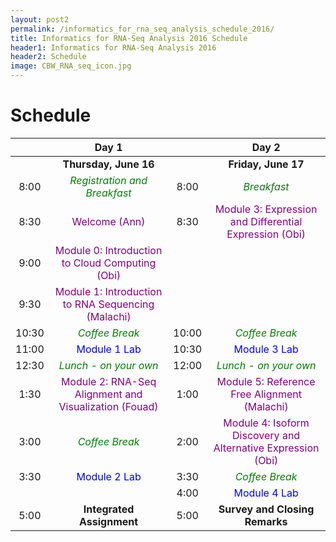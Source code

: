 ```yaml
---
layout: post2
permalink: /informatics_for_rna_seq_analysis_schedule_2016/
title: Informatics for RNA-Seq Analysis 2016 Schedule
header1: Informatics for RNA-Seq Analysis 2016
header2: Schedule
image: CBW_RNA_seq_icon.jpg
---
```


# Schedule

| | **Day 1** | | **Day 2** |
| :---: | :---: | :---: | :---: |
| | **Thursday, June 16** | | **Friday, June 17** |
| 8:00 | <font color="green">*Registration and Breakfast*</font> | 8:00 | <font color="green">*Breakfast*</font> |
| 8:30 | <font color="purple">Welcome (Ann)</font> | 8:30 | <font color="purple">Module 3: Expression and Differential Expression (Obi)</font> |
| 9:00 | <font color="purple">Module 0: Introduction to Cloud Computing (Obi)</font> | | |
| 9:30 | <font color="purple">Module 1: Introduction to RNA Sequencing (Malachi)</font> | | |
| 10:30 | <font color="green">*Coffee Break*</font> | 10:00 | <font color="green">*Coffee Break*</font> |
| 11:00 |  <font color="blue">Module 1 Lab</font> | 10:30 |  <font color="blue">Module 3 Lab</font> |
| 12:30 | <font color="green">*Lunch - on your own*</font> | 12:00 | <font color="green">*Lunch - on your own*</font> |
| 1:30 |  <font color="purple">Module 2: RNA-Seq Alignment and Visualization (Fouad)</font> | 1:00 | <font color="purple">Module 5: Reference Free Alignment (Malachi)</font> |
| 3:00 | <font color="green">*Coffee Break*</font> | 2:00 | <font color="purple">Module 4: Isoform Discovery and Alternative Expression (Obi)</font> |
| 3:30 |  <font color="blue">Module 2 Lab</font> | 3:30 | <font color="green">*Coffee Break*</font> |
| | | 4:00 | <font color="blue">Module 4 Lab</font> |
| 5:00 | **Integrated Assignment** | 5:00 | **Survey and Closing Remarks** |

